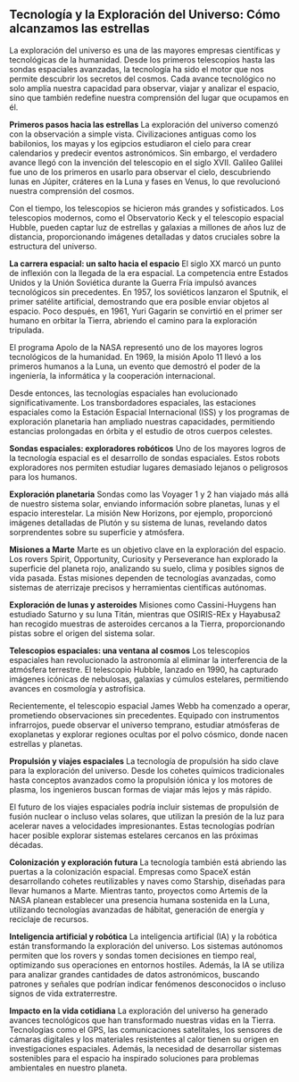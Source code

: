 ## Tecnología y la Exploración del Universo: Cómo alcanzamos las estrellas

La exploración del universo es una de las mayores empresas científicas y tecnológicas de la humanidad. Desde los primeros telescopios hasta las sondas espaciales avanzadas, la tecnología ha sido el motor que nos permite descubrir los secretos del cosmos. Cada avance tecnológico no solo amplía nuestra capacidad para observar, viajar y analizar el espacio, sino que también redefine nuestra comprensión del lugar que ocupamos en él.

**Primeros pasos hacia las estrellas**
La exploración del universo comenzó con la observación a simple vista. Civilizaciones antiguas como los babilonios, los mayas y los egipcios estudiaron el cielo para crear calendarios y predecir eventos astronómicos. Sin embargo, el verdadero avance llegó con la invención del telescopio en el siglo XVII. Galileo Galilei fue uno de los primeros en usarlo para observar el cielo, descubriendo lunas en Júpiter, cráteres en la Luna y fases en Venus, lo que revolucionó nuestra comprensión del cosmos.

Con el tiempo, los telescopios se hicieron más grandes y sofisticados. Los telescopios modernos, como el Observatorio Keck y el telescopio espacial Hubble, pueden captar luz de estrellas y galaxias a millones de años luz de distancia, proporcionando imágenes detalladas y datos cruciales sobre la estructura del universo.

**La carrera espacial: un salto hacia el espacio**
El siglo XX marcó un punto de inflexión con la llegada de la era espacial. La competencia entre Estados Unidos y la Unión Soviética durante la Guerra Fría impulsó avances tecnológicos sin precedentes. En 1957, los soviéticos lanzaron el Sputnik, el primer satélite artificial, demostrando que era posible enviar objetos al espacio. Poco después, en 1961, Yuri Gagarin se convirtió en el primer ser humano en orbitar la Tierra, abriendo el camino para la exploración tripulada.

El programa Apolo de la NASA representó uno de los mayores logros tecnológicos de la humanidad. En 1969, la misión Apolo 11 llevó a los primeros humanos a la Luna, un evento que demostró el poder de la ingeniería, la informática y la cooperación internacional.

Desde entonces, las tecnologías espaciales han evolucionado significativamente. Los transbordadores espaciales, las estaciones espaciales como la Estación Espacial Internacional (ISS) y los programas de exploración planetaria han ampliado nuestras capacidades, permitiendo estancias prolongadas en órbita y el estudio de otros cuerpos celestes.

**Sondas espaciales: exploradores robóticos**
Uno de los mayores logros de la tecnología espacial es el desarrollo de sondas espaciales. Estos robots exploradores nos permiten estudiar lugares demasiado lejanos o peligrosos para los humanos.

**Exploración planetaria**
Sondas como las Voyager 1 y 2 han viajado más allá de nuestro sistema solar, enviando información sobre planetas, lunas y el espacio interestelar. La misión New Horizons, por ejemplo, proporcionó imágenes detalladas de Plutón y su sistema de lunas, revelando datos sorprendentes sobre su superficie y atmósfera.

**Misiones a Marte**
Marte es un objetivo clave en la exploración del espacio. Los rovers Spirit, Opportunity, Curiosity y Perseverance han explorado la superficie del planeta rojo, analizando su suelo, clima y posibles signos de vida pasada. Estas misiones dependen de tecnologías avanzadas, como sistemas de aterrizaje precisos y herramientas científicas autónomas.

**Exploración de lunas y asteroides**
Misiones como Cassini-Huygens han estudiado Saturno y su luna Titán, mientras que OSIRIS-REx y Hayabusa2 han recogido muestras de asteroides cercanos a la Tierra, proporcionando pistas sobre el origen del sistema solar.

**Telescopios espaciales: una ventana al cosmos**
Los telescopios espaciales han revolucionado la astronomía al eliminar la interferencia de la atmósfera terrestre. El telescopio Hubble, lanzado en 1990, ha capturado imágenes icónicas de nebulosas, galaxias y cúmulos estelares, permitiendo avances en cosmología y astrofísica.

Recientemente, el telescopio espacial James Webb ha comenzado a operar, prometiendo observaciones sin precedentes. Equipado con instrumentos infrarrojos, puede observar el universo temprano, estudiar atmósferas de exoplanetas y explorar regiones ocultas por el polvo cósmico, donde nacen estrellas y planetas.

**Propulsión y viajes espaciales**
La tecnología de propulsión ha sido clave para la exploración del universo. Desde los cohetes químicos tradicionales hasta conceptos avanzados como la propulsión iónica y los motores de plasma, los ingenieros buscan formas de viajar más lejos y más rápido.

El futuro de los viajes espaciales podría incluir sistemas de propulsión de fusión nuclear o incluso velas solares, que utilizan la presión de la luz para acelerar naves a velocidades impresionantes. Estas tecnologías podrían hacer posible explorar sistemas estelares cercanos en las próximas décadas.

**Colonización y exploración futura**
La tecnología también está abriendo las puertas a la colonización espacial. Empresas como SpaceX están desarrollando cohetes reutilizables y naves como Starship, diseñadas para llevar humanos a Marte. Mientras tanto, proyectos como Artemis de la NASA planean establecer una presencia humana sostenida en la Luna, utilizando tecnologías avanzadas de hábitat, generación de energía y reciclaje de recursos.

**Inteligencia artificial y robótica**
La inteligencia artificial (IA) y la robótica están transformando la exploración del universo. Los sistemas autónomos permiten que los rovers y sondas tomen decisiones en tiempo real, optimizando sus operaciones en entornos hostiles. Además, la IA se utiliza para analizar grandes cantidades de datos astronómicos, buscando patrones y señales que podrían indicar fenómenos desconocidos o incluso signos de vida extraterrestre.

**Impacto en la vida cotidiana**
La exploración del universo ha generado avances tecnológicos que han transformado nuestras vidas en la Tierra. Tecnologías como el GPS, las comunicaciones satelitales, los sensores de cámaras digitales y los materiales resistentes al calor tienen su origen en investigaciones espaciales. Además, la necesidad de desarrollar sistemas sostenibles para el espacio ha inspirado soluciones para problemas ambientales en nuestro planeta.